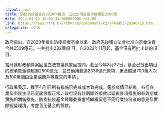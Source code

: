 ```yaml
---
layout: post
title: 防疫抗疫基金自2020年推出　已批出項目總承擔額逾2500億
date: 2024-04-15 18:05:31.000000000 +08:00
link: https://news.rthk.hk/rthk/ch/component/k2/1748993-20240415.htm
categories: rthk
---
```


政府指出，自2020年推出防疫抗疫基金以來，政府先後獲立法會批准向基金注資合共2509億元，一共批出232個項 目。自2022年11月起，基金沒有再批出新的項目。

當局就財政預算案回覆立法會議員書面提問，截至今年3月22日，基金已批出項目的總承擔金額超過2500億元，並已動用超過2336億元款項，惠及超過700萬人次及100萬個由企業或商戶等提交的申請 。

行政署表示，截至4月1日所有措施已完成或大致完成。鑑於疫情已結束，各行各業及市民生活已全面恢復正常，政府沒有計劃額外撥款以延長各項措施的有效期或實施相關新措施。防疫抗疫基金督導委員會將繼續留意不同行業持份者的意見及實際經營環境，考慮善用基金的餘款。
